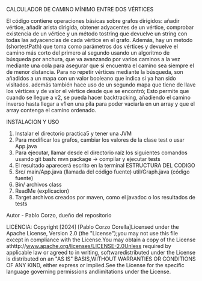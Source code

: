CALCULADOR DE CAMINO MÍNIMO ENTRE DOS VÉRTICES

El código contiene operaciones básicas sobre grafos dirigidos: añadir vértice, añadir arista dirigida, obtener adyacentes de un vértice, comprobar existencia de un vértice y un método tostring que devuelve un string con todas las adyacencias de cada vértice en el grafo. Además, hay un metodo (shortestPath) que toma como parámetros dos vértices y devuelve el camino más corto del primero al segundo usando un algoritmo de búsqueda por anchura, que va avanzando por varios caminos a la vez mediante una cola para asegurar que si encuentra el camino sea siempre el de menor distancia. Para no repetir vértices mediante la búsqueda, son añadidos a un mapa con un valor booleano que indica si ya han sido visitados. además también hace uso de un segundo mapa que tiene de llave los vértices y de valor el vértice desde que se encontró; Esto permite que cuando se llegue a v2, se pueda hacer backtracking, añadiendo el camino inverso hasta llegar a v1 en una pila para poder vaciarla en un array y que el array contenga el camino ordenado.

INSTALACION Y USO 
 1. Instalar el directorio practica5 y tener una JVM
 2. Para modificar los grafos, cambiar los valores de la clase test o usar App.java
 3. Para ejecutar, llamar desde el directorio raíz los siguientes comandos usando git bash:
  mvn package -> compilar y ejecutar tests
 5. El resultado aparecerá escrito en la terminal
ESTRUCTURA DEL CODIGO
 1. Src/
  main/App.java (llamada del código fuente)
  util/Graph.java (código fuente)
 2. Bin/
  archivos class
 3. ReadMe (explicacion)
 4. Target
   archivos creados por maven, como el javadoc o los resultados de tests

Autor - Pablo Corzo, dueño del repositorio

LICENCIA: Copyright [2024] [Pablo Corzo Corella]Licensed under the Apache License, Version 2.0 (the "License");you may not use this file except in compliance with the License.You may obtain a copy of the License athttp://www.apache.org/licenses/LICENSE-2.0Unless required by applicable law or agreed to in writing, softwaredistributed under the License is distributed on an "AS IS" BASIS,WITHOUT WARRANTIES OR CONDITIONS OF ANY KIND, either express or implied.See the License for the specific language governing permissions andlimitations under the License.
